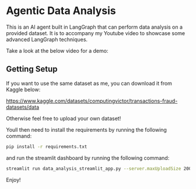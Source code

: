 # Agentic Data Analysis

This is an AI agent built in LangGraph that can perform data analysis on a provided dataset. It is to accompany my Youtube video to showcase some advanced LangGraph techniques.

Take a look at the below video for a demo:



## Getting Setup

If you want to use the same dataset as me, you can download it from Kaggle below:

https://www.kaggle.com/datasets/computingvictor/transactions-fraud-datasets/data 

Otherwise feel free to upload your own dataset!

Youll then need to install the requirements by running the following command:

```bash
pip install -r requirements.txt
```

and run the streamlit dashboard by running the following command:

```bash
streamlit run data_analysis_streamlit_app.py --server.maxUploadSize 2000
```

Enjoy!